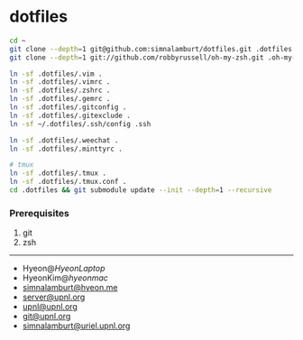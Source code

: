 dotfiles
=====

```bash
cd ~
git clone --depth=1 git@github.com:simnalamburt/dotfiles.git .dotfiles
git clone --depth=1 git://github.com/robbyrussell/oh-my-zsh.git .oh-my-zsh

ln -sf .dotfiles/.vim .
ln -sf .dotfiles/.vimrc .
ln -sf .dotfiles/.zshrc .
ln -sf .dotfiles/.gemrc .
ln -sf .dotfiles/.gitconfig .
ln -sf .dotfiles/.gitexclude .
ln -sf ~/.dotfiles/.ssh/config .ssh

ln -sf .dotfiles/.weechat .
ln -sf .dotfiles/.minttyrc .

# tmux
ln -sf .dotfiles/.tmux .
ln -sf .dotfiles/.tmux.conf .
cd .dotfiles && git submodule update --init --depth=1 --recursive
```

### Prerequisites

1.  git
2.  zsh

--------

* Hyeon@*HyeonLaptop*
* HyeonKim@*hyeonmac*
* simnalamburt@hyeon.me
* server@upnl.org
* upnl@upnl.org
* git@upnl.org
* simnalamburt@uriel.upnl.org
